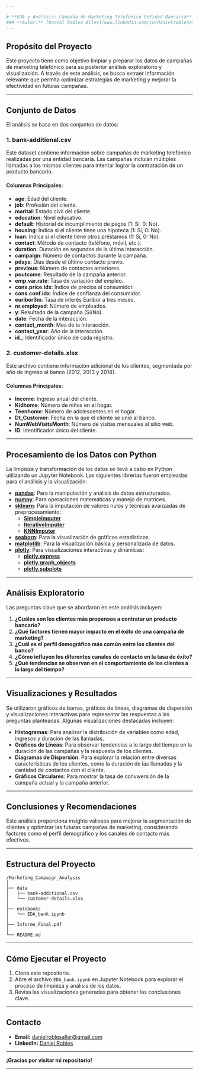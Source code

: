 ```yaml
---

# **EDA y Análisis: Campaña de Marketing Telefónico Entidad Bancaria**
### **Autor:** [Daniel Robles Aller](www.linkedin.com/in/danielroblesaller) 
---
```


## **Propósito del Proyecto**

Este proyecto tiene como objetivo limpiar y preparar los datos de campañas de marketing telefónico para su posterior análisis exploratorio y visualización. A través de este análisis, se busca extraer información relevante que permita optimizar estrategias de marketing y mejorar la efectividad en futuras campañas.

---

## **Conjunto de Datos**

El análisis se basa en dos conjuntos de datos:

### 1. **bank-additional.csv**

Este dataset contiene información sobre campañas de marketing telefónico realizadas por una entidad bancaria. Las campañas incluían múltiples llamadas a los mismos clientes para intentar lograr la contratación de un producto bancario.

#### **Columnas Principales:**

- **age**: Edad del cliente.
- **job**: Profesión del cliente.
- **marital**: Estado civil del cliente.
- **education**: Nivel educativo.
- **default**: Historial de incumplimiento de pagos (1: Sí, 0: No).
- **housing**: Indica si el cliente tiene una hipoteca (1: Sí, 0: No).
- **loan**: Indica si el cliente tiene otros préstamos (1: Sí, 0: No).
- **contact**: Método de contacto (teléfono, móvil, etc.).
- **duration**: Duración en segundos de la última interacción.
- **campaign**: Número de contactos durante la campaña.
- **pdays**: Días desde el último contacto previo.
- **previous**: Número de contactos anteriores.
- **poutcome**: Resultado de la campaña anterior.
- **emp.var.rate**: Tasa de variación del empleo.
- **cons.price.idx**: Índice de precios al consumidor.
- **cons.conf.idx**: Índice de confianza del consumidor.
- **euribor3m**: Tasa de interés Euribor a tres meses.
- **nr.employed**: Número de empleados.
- **y**: Resultado de la campaña (Sí/No).
- **date**: Fecha de la interacción.
- **contact_month**: Mes de la interacción.
- **contact_year**: Año de la interacción.
- **id_**: Identificador único de cada registro.

### 2. **customer-details.xlsx**

Este archivo contiene información adicional de los clientes, segmentada por año de ingreso al banco (2012, 2013 y 2014).

#### **Columnas Principales:**

- **Income**: Ingreso anual del cliente.
- **Kidhome**: Número de niños en el hogar.
- **Teenhome**: Número de adolescentes en el hogar.
- **Dt_Customer**: Fecha en la que el cliente se unió al banco.
- **NumWebVisitsMonth**: Número de visitas mensuales al sitio web.
- **ID**: Identificador único del cliente.

---

## **Procesamiento de los Datos con Python**

La limpieza y transformación de los datos se llevó a cabo en Python utilizando un Jupyter Notebook. Las siguientes librerías fueron empleadas para el análisis y la visualización:

- [**pandas**](https://pandas.pydata.org/): Para la manipulación y análisis de datos estructurados.
- [**numpy**](https://numpy.org/): Para operaciones matemáticas y manejo de matrices.
- [**sklearn**](https://scikit-learn.org/stable/): Para la imputación de valores nulos y técnicas avanzadas de preprocesamiento:
  - [**SimpleImputer**](https://scikit-learn.org/stable/modules/generated/sklearn.impute.SimpleImputer.html)
  - [**IterativeImputer**](https://scikit-learn.org/stable/modules/generated/sklearn.impute.IterativeImputer.html)
  - [**KNNImputer**](https://scikit-learn.org/stable/modules/generated/sklearn.impute.KNNImputer.html)
- [**seaborn**](https://seaborn.pydata.org/): Para la visualización de gráficos estadísticos.
- [**matplotlib**](https://matplotlib.org/): Para la visualización básica y personalizada de datos.
- [**plotly**](https://plotly.com/python/): Para visualizaciones interactivas y dinámicas:
  - [**plotly.express**](https://plotly.com/python/plotly-express/)
  - [**plotly.graph_objects**](https://plotly.com/python/graph-objects/)
  - [**plotly.subplots**](https://plotly.com/python/subplots/)
    
---

## **Análisis Exploratorio**

Las preguntas clave que se abordaron en este análisis incluyen:

1. **¿Cuáles son los clientes más propensos a contratar un producto bancario?**
2. **¿Qué factores tienen mayor impacto en el éxito de una campaña de marketing?**
3. **¿Cuál es el perfil demográfico más común entre los clientes del banco?**
4. **¿Cómo influyen los diferentes canales de contacto en la tasa de éxito?**
5. **¿Qué tendencias se observan en el comportamiento de los clientes a lo largo del tiempo?**

---

## **Visualizaciones y Resultados**

Se utilizaron gráficos de barras, gráficos de líneas, diagramas de dispersión y visualizaciones interactivas para representar las respuestas a las preguntas planteadas. Algunas visualizaciones destacadas incluyen:

- **Histogramas**: Para analizar la distribución de variables como edad, ingresos y duración de las llamadas.
- **Gráficos de Líneas**: Para observar tendencias a lo largo del tiempo en la duración de las campañas y la respuesta de los clientes.
- **Diagramas de Dispersión**: Para explorar la relación entre diversas características de los clientes, como la duración de las llamadas y la cantidad de contactos con el cliente.
- **Gráficos Circulares**: Para mostrar la tasa de convwersión de la campaña actual y la campaña anterior.

---

## **Conclusiones y Recomendaciones**

Este análisis proporciona insights valiosos para mejorar la segmentación de clientes y optimizar las futuras campañas de marketing, considerando factores como el perfil demográfico y los canales de contacto más efectivos.

---

## **Estructura del Proyecto**

```
/Marketing_Campaign_Analysis
│
├── data
│   ├── bank-additional.csv
│   └── customer-details.xlsx
│
├── notebooks
│   └── EDA_bank.ipynb
│
├── Informe_Final.pdf
│
└── README.md
```

---

## **Cómo Ejecutar el Proyecto**

1. Clona este repositorio.
2. Abre el archivo `EDA_bank.ipynb` en Jupyter Notebook para explorar el proceso de limpieza y análisis de los datos.
3. Revisa las visualizaciones generadas para obtener las conclusiones clave.

---

## Contacto


- **Email:** [danielroblesaller@gmail.com](mailto:danielroblesaller@gmail.com)
- **LinkedIn:** [Daniel Robles](https://www.linkedin.com/in/danielroblesaller)

---

**¡Gracias por visitar mi repositorio!**

---
